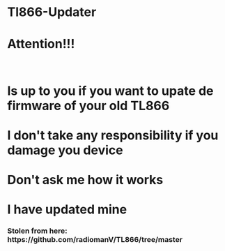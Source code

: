 # Tl866-Updater
<h1>Attention!!!<h1/>
<br>Is up to you if you want to upate de firmware of your old TL866<br/>
<br>I don't take any responsibility if you damage you device<br/>
<br>Don't ask me how it works<br/>
<br>I have updated mine<br/>
<h3>Stolen from here: https://github.com/radiomanV/TL866/tree/master <h3/>
